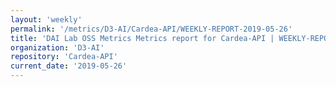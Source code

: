 ```yaml
---
layout: 'weekly'
permalink: '/metrics/D3-AI/Cardea-API/WEEKLY-REPORT-2019-05-26'
title: 'DAI Lab OSS Metrics Metrics report for Cardea-API | WEEKLY-REPORT-2019-05-26'
organization: 'D3-AI'
repository: 'Cardea-API'
current_date: '2019-05-26'
---
```

